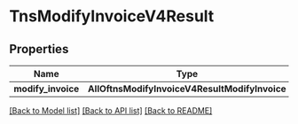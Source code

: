 # TnsModifyInvoiceV4Result

## Properties
Name | Type | Description | Notes
------------ | ------------- | ------------- | -------------
**modify_invoice** | **AllOftnsModifyInvoiceV4ResultModifyInvoice** |  | 

[[Back to Model list]](../README.md#documentation-for-models) [[Back to API list]](../README.md#documentation-for-api-endpoints) [[Back to README]](../README.md)

